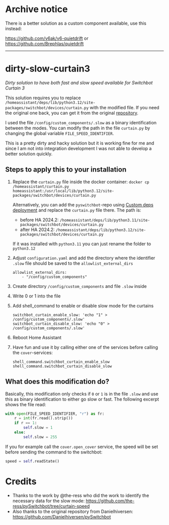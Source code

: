 # Archive notice

There is a better solution as a custom component available, use this instead:

<https://github.com/v6ak/v6-quietdrift> or <https://github.com/Brephlas/quietdrift>

___
# dirty-slow-curtain3
*Dirty solution to have both fast and slow speed available for Switchbot Curtain 3*


This solution requires you to replace `/homeassistant/deps/lib/python3.12/site-packages/switchbot/devices/curtain.py` with the modified file. If you need the original one back, you can get it from the original [repository](https://github.com/Danielhiversen/pySwitchbot/tree/master). 

I used the file `/config/custom_components/.slow` as a binary identification between the modes. You can modify the path in the file `curtain.py` by changing the global variable `FILE_SPEED_IDENTIFIER`.

This is a pretty dirty and hacky solution but it is working fine for me and since I am not into integration development I was not able to develop a better solution quickly.

## Steps to apply this to your installation

1) Replace the `curtain.py` file inside the docker container: `docker cp /homeassistant/curtain.py homeassistant:/usr/local/lib/python3.12/site-packages/switchbot/devices/curtain.py`
   
   Alternatively, you can add the `pyswitchbot`-repo using [Custom deps deployment](https://github.com/home-assistant/addons-development?tab=readme-ov-file) and replace the `curtain.py` file there.
   The path is:
   - before HA 2024.2: `/homeassistant/deps/lib/python3.11/site-packages/switchbot/devices/curtain.py`
   - after HA 2024.2: `/homeassistant/deps/lib/python3.12/site-packages/switchbot/devices/curtain.py`
     
   If it was installed with `python3.11` you can just rename the folder to `python3.12`
4)  Adjust `configuration.yaml` and add the directory where the identifier `.slow` file should be saved to the `allowlist_external_dirs`
    ```
    allowlist_external_dirs:
        - "/config/custom_components"
    ```

5) Create directory `/config/custom_components` and file `.slow` inside
6) Write 0 or 1 into the file
7) Add shell_command to enable or disable slow mode for the curtains
    ```
    switchbot_curtain_enable_slow: 'echo "1" > /config/custom_components/.slow'
    switchbot_curtain_disable_slow: 'echo "0" > /config/custom_components/.slow'
    ```
8) Reboot Home Assistant
9) Have fun and use it by calling either one of the services before calling the `cover`-services:
    ```
    shell_command.switchbot_curtain_enable_slow
    shell_command.switchbot_curtain_disable_slow
    ```

## What does this modification do?

Basically, this modification only checks if `0` or `1` is in the file `.slow` and use this as binary identification to either go slow or fast. The following excerpt shows the file read:
```py
with open(FILE_SPEED_IDENTIFIER, "r") as fr:
    r = int(fr.read().strip())
    if r == 1:
        self.slow = 1
    else:
        self.slow = 255
```

If you for example call the `cover.open_cover` service, the speed will be set before sending the command to the switchbot:
```py
speed = self.readState()
```

# Credits

- Thanks to the work by @the-ress who did the work to identify the necessary data for the slow mode: https://github.com/the-ress/pySwitchbot/tree/curtain-speed 
- Also thanks to the original repository from Danielhiversen: https://github.com/Danielhiversen/pySwitchbot
